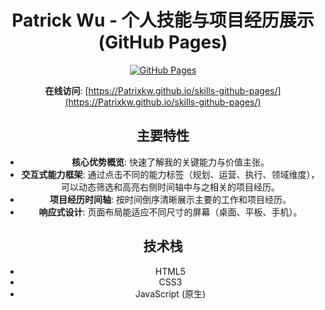 <header>

<!--
  <<< Author notes: Course header >>>
  Include a 1280×640 image, course title in sentence case, and a concise description in emphasis.
  In your repository settings: enable template repository, add your 1280×640 social image, auto delete head branches.
  Add your open source license, GitHub uses MIT license.
-->

# Patrick Wu - 个人技能与项目经历展示 (GitHub Pages)

[![GitHub Pages](https://github.com/wkj932708981/skills-github-pages/actions/workflows/pages/pages-build-deployment/badge.svg)](https://github.com/wkj932708981/skills-github-pages/actions/workflows/pages/pages-build-deployment)


**在线访问**: [https://Patrixkw.github.io/skills-github-pages/](https://Patrixkw.github.io/skills-github-pages/)

## 主要特性

*   **核心优势概览**: 快速了解我的关键能力与价值主张。
*   **交互式能力框架**: 通过点击不同的能力标签（规划、运营、执行、领域维度），可以动态筛选和高亮右侧时间轴中与之相关的项目经历。
*   **项目经历时间轴**: 按时间倒序清晰展示主要的工作和项目经历。
*   **响应式设计**: 页面布局能适应不同尺寸的屏幕（桌面、平板、手机）。

## 技术栈

*   HTML5
*   CSS3
*   JavaScript (原生)
